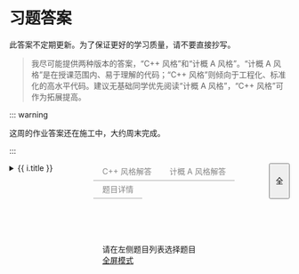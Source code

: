 # 习题答案

此答案不定期更新。为了保证更好的学习质量，请不要直接抄写。

> 我尽可能提供两种版本的答案，“C++ 风格”和“计概 A 风格”。“计概 A 风格”是在授课范围内、易于理解的代码；“C++ 风格”则倾向于工程化、标准化的高水平代码。建议无基础同学优先阅读“计概 A 风格”，“C++ 风格”可作为拓展提高。

::: warning

这周的作业答案还在施工中，大约周末完成。

:::

<div id="container">
  <div class="sidebar">
    <details v-for="i of problist">
      <summary>{{ i.title }}</summary>
      <ul>
        <li v-for="j of i.problems"
          class="prob-title"
          @click="() => loadSource(j)"
          :class="{ active: currentId === j.id }"
        >
          {{ j.title }}
        </li>
      </ul>
    </details>
  </div>
  <div class="content">
    <div v-if="currentId !== null" class="tabs-container">
      <div class="tabs">
        <div class="tab" @click="() => activeTab = 'cpp'" :class="{ active: activeTab === 'cpp' }">
          C++ 风格解答
        </div>
        <div class="tab" @click="() => activeTab = 'ica'" :class="{ active: activeTab === 'ica' }">
          计概 A 风格解答
        </div>
        <div class="tab" @click="() => activeTab = 'dsc'" :class="{ active: activeTab === 'dsc' }">
          题目详情
        </div>
      </div>
      <button class="expand-btn" @click="expand">&nbsp;全&nbsp;</button>
      <button class="close-btn" @click="shrink">&nbsp;x&nbsp;</button>
    </div>
    <pre
      v-if="currentId && sources[currentId] && activeTab !== 'dsc'"
    ><code
      v-html="sources[currentId][activeTab === 'cpp' ? 0 : 1]"
    ></code></pre>
    <div class="dsc" v-if="currentId && activeTab === 'dsc'" v-html="currentDsc">
    </div>
    <div class="dsc" v-if="currentId === null">
      请在左侧题目列表选择题目<br>
      <a href="javascript:void 0" @click="expand">
        全屏模式
      </a>
    </div>
  </div>
</div>

<style>
#container {
  display: flex;
  background-color: var(--vp-c-bg);
  flex-direction: row;
  height: calc(100vh - var(--vp-nav-height));
}
#container.fullscreen {
  z-index: 100; 
  width: 100vw;
  height: 100vh;
  padding-left: 1rem;
  position: fixed; 
  top: 0;
  left: 0;
}
#container .sidebar {
  flex-basis: 30%;
  flex-shrink: 0;
  overflow-y: scroll;
}
.prob-title {
  cursor: pointer;
  border-radius: 5px;
}
.prob-title:hover {
  background-color: var(--vp-c-text-4)
}
.prob-title.active {
  font-weight: bold;
}
#container .content {
  width: 70%;
  display: flex;
  flex-direction: column;
}
#container .content > pre {
  flex-grow: 1;
  margin: 0;
  padding: 1rem;
  line-height: var(--vp-code-line-height);
  font-size: var(--vp-code-font-size);
  color: var(--vp-code-block-color);
  background-color: var(--vp-code-block-bg);
  overflow: auto;
}
.tabs-container {
  display: flex;
  flex-direction: row;
}
.close-btn,.fullscreen .expand-btn {
  display: none;
}
.fullscreen .close-btn,.expand-btn {
  display: block;
}
.tabs {
  flex-grow: 1;
  display: flex;
  flex-wrap: wrap;
  align-items: flex-end;
  --color: 16 16 16;
}
.dark .tabs {
  --color: 240 240 240;
}
.tab {
  --text-opacity: 0.5;
  --border-opacity: 0.2;
  box-sizing: border-box;
  border-width: 0;
  position: relative;
  display: inline-flex;
  cursor: pointer;
  user-select: none;
  flex-wrap: wrap;
  align-items: center;
  justify-content: center;
  text-align: center;
  height: 2rem;
  font-size: .875rem;
  line-height: 1.25rem;
  line-height: 2;
  color: rgba(var(--color) / var(--text-opacity));
  border-color:  rgba(var(--color) / var(--border-opacity));
  padding-left: 1rem;
  padding-right: 1rem;
  border-style: solid;
  border-bottom-width: 2px;
}
.tab.active {
  --text-opacity: 1;
  --border-opacity: 1;
}
.tab:hover {
  text-decoration: none;
  --text-opacity: 1;
}
.dsc {
  padding: 1rem;
  overflow: auto;
}
</style>

<script setup>
import { ref } from "vue";
import Prism from "prismjs";
import "prismjs/components/prism-clike.js";
import "prismjs/components/prism-c.js";
import "prismjs/components/prism-cpp.js";
import "prismjs/themes/prism-dark.min.css";

const problist = ref([]);
const sources = ref({});
const currentId = ref(null);
const currentDsc = ref(null);
const activeTab = ref("cpp");

async function loadSource(prob) {
  const id = prob.id;
  const html = `${prob.description}<h4>关于输入</h4>${prob.aboutInput}<h4>关于输出</h4>${prob.aboutOutput}`;
  currentId.value = id;
  currentDsc.value = html;
  if (!(id in sources.value)) {
    const source = await Promise.all([
      `/cpp/${id}.cpp`,
      `/ica/${id}.cpp`
    ].map(async (l) => {
      const r = await fetch(l);
      if (r.status === 404) {
        return "// 暂无解答";
      } else {
        return r.text();
      }
    }));
    sources.value[id] = source.map(s => Prism.highlight(s, Prism.languages.cpp, "cpp"));
  }
}

fetch("/problist.json").then(r => r.json()).then(v => problist.value = v);

function expand() {
  document.querySelector("#container").classList.add("fullscreen");
}
function shrink() {
  document.querySelector("#container").classList.remove("fullscreen");
}

</script>
